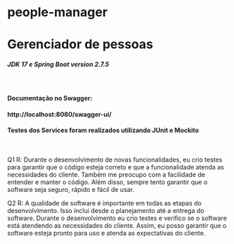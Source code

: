 # people-manager

<h1>Gerenciador de pessoas</h1>
<h5>JDK 17 e Spring Boot version 2.7.5</h5><br>

<p><h4>Documentação no Swagger: <h4> http://localhost:8080/swagger-ui/</p>

<h4>Testes dos Services foram realizados utilizando JUnit e Mockito</h4><br>



Q1 R: Durante o desenvolvimento de novas funcionalidades, eu crio testes para garantir que o código esteja correto e que a funcionalidade atenda as necessidades do cliente. Também me preocupo com a facilidade de entender e manter o código. Além disso, sempre tento garantir que o software seja seguro, rápido e fácil de usar.

Q2 R: A qualidade de software é importante em todas as etapas do desenvolvimento. Isso inclui desde o planejamento até a entrega do software. Durante o desenvolvimento eu crio testes e verifico se o software está atendendo as necessidades do cliente. Assim, eu posso garantir que o software esteja pronto para uso e atenda as expectativas do cliente.
